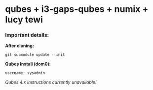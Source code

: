 # qubes + i3-gaps-qubes + numix + lucy tewi

### Important details:

**After cloning:**

	git submodule update --init


**Qubes Install (dom0):**

	username: sysadmin



*Qubes 4.x instructions currently unavailable!*
